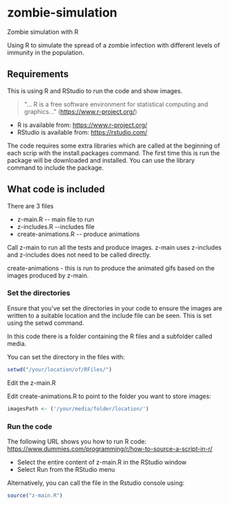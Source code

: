 # zombie-simulation
Zombie simulation with R

Using R to simulate the spread of a zombie infection with different levels of immunity in the population.   

## Requirements  
This is using R and RStudio to run the code and show images.

> "... R is a free software environment for statistical computing and graphics..." (https://www.r-project.org/)

* R is available from: https://www.r-project.org/
* RStudio is available from: https://rstudio.com/  

The code requires some extra libraries which are called at the beginning of each scrip with the install.packages command. The first time this is run the package will be downloaded and installed. You can use the library command to include the package. 

## What code is included   

There are 3 files  
* z-main.R  -- main file to run
* z-includes.R --includes file
* create-animations.R  -- produce animations

Call z-main to run all the tests and produce images.  z-main uses z-includes and z-includes does not need to be called directly.  

create-animations - this is run to produce the animated gifs based on the images produced by z-main.

### Set the directories 

Ensure that you've set the directories in your code to ensure the images are written to a suitable location and the include file can be seen. This is set using the setwd command.

In this code there is a folder containing the R files and a subfolder called media.

You can set the directory in the files with:

```R
setwd("/your/location/of/RFiles/")
```
Edit the z-main.R  

Edit create-animations.R to point to the folder you want to store images:  

```R
imagesPath <- ('/your/media/folder/location/')
```  

### Run the code 

The following URL shows you how to run R code:  
https://www.dummies.com/programming/r/how-to-source-a-script-in-r/

* Select the entire content of z-main.R in the RStudio window
* Select Run from the RStudio menu  

Alternatively, you can call the file in the Rstudio console using:  

```R
source("z-main.R") 
```




<code>
</code>
